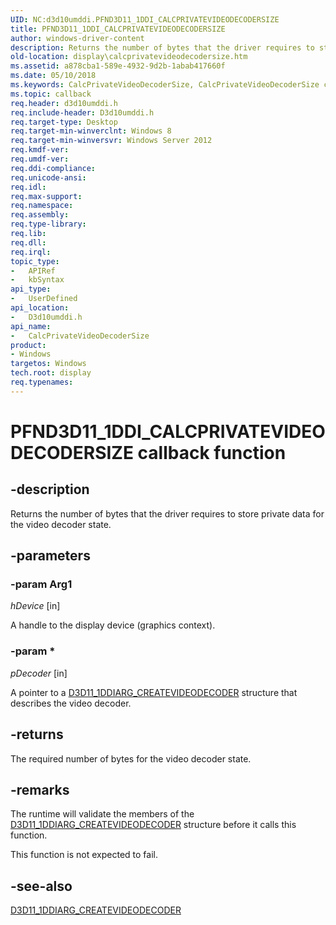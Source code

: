 ```yaml
---
UID: NC:d3d10umddi.PFND3D11_1DDI_CALCPRIVATEVIDEODECODERSIZE
title: PFND3D11_1DDI_CALCPRIVATEVIDEODECODERSIZE
author: windows-driver-content
description: Returns the number of bytes that the driver requires to store private data for the video decoder state.
old-location: display\calcprivatevideodecodersize.htm
ms.assetid: a878cba1-589e-4932-9d2b-1abab417660f
ms.date: 05/10/2018
ms.keywords: CalcPrivateVideoDecoderSize, CalcPrivateVideoDecoderSize callback function [Display Devices], PFND3D11_1DDI_CALCPRIVATEVIDEODECODERSIZE, PFND3D11_1DDI_CALCPRIVATEVIDEODECODERSIZE callback, d3d10umddi/CalcPrivateVideoDecoderSize, display.calcprivatevideodecodersize
ms.topic: callback
req.header: d3d10umddi.h
req.include-header: D3d10umddi.h
req.target-type: Desktop
req.target-min-winverclnt: Windows 8
req.target-min-winversvr: Windows Server 2012
req.kmdf-ver: 
req.umdf-ver: 
req.ddi-compliance: 
req.unicode-ansi: 
req.idl: 
req.max-support: 
req.namespace: 
req.assembly: 
req.type-library: 
req.lib: 
req.dll: 
req.irql: 
topic_type:
-	APIRef
-	kbSyntax
api_type:
-	UserDefined
api_location:
-	D3d10umddi.h
api_name:
-	CalcPrivateVideoDecoderSize
product:
- Windows
targetos: Windows
tech.root: display
req.typenames: 
---
```


# PFND3D11_1DDI_CALCPRIVATEVIDEODECODERSIZE callback function


## -description


Returns the number of bytes that the driver requires to store private data for the video decoder state.


## -parameters




### -param Arg1

*hDevice* [in]

A handle to the display device (graphics context).

### -param *

*pDecoder* [in]

A pointer to a <a href="https://msdn.microsoft.com/library/windows/hardware/hh406310">D3D11_1DDIARG_CREATEVIDEODECODER</a> structure that describes the video decoder.


## -returns



The required number of bytes for the video decoder state.




## -remarks



The runtime will validate the members of the <a href="https://msdn.microsoft.com/library/windows/hardware/hh406310">D3D11_1DDIARG_CREATEVIDEODECODER</a> structure before it calls this function.

This function is not expected to fail.




## -see-also




<a href="https://msdn.microsoft.com/library/windows/hardware/hh406310">D3D11_1DDIARG_CREATEVIDEODECODER</a>
 

 

